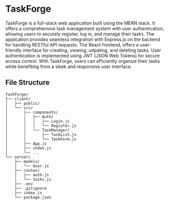 # TaskForge
TaskForge is a full-stack web application built using the MERN stack. It offers a comprehensive task management system with user authentication, allowing users to securely register, log in, and manage their tasks. The application provides seamless integration with Express.js on the backend for handling RESTful API requests. The React frontend, offers a user-friendly interface for creating, viewing, udpating, and deleting tasks. User authentication is implemented using JWT (JSON Web Tokens) for secure access control. With TaskForge, users can efficiently organize their tasks while benefiting from a sleek and responsive user interface.

## File Structure
```
TaskForge/
├── client/
│   ├── public/
│   └── src/
│       ├── components/
│       │   ├── Auth/
│       │   │   ├── Login.js
│       │   │   └── Register.js
│       │   └── TaskManager/
│       │       ├── TaskList.js
│       │       └── TaskForm.js
│       ├── App.js
│       ├── index.js
│       └── ...
└── server/
    ├── models/
    │   └── User.js
    ├── routes/
    │   ├── auth.js
    │   └── tasks.js
    ├── .env
    ├── .gitignore
    ├── index.js
    └── package.json
```
